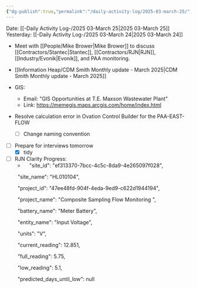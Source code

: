 ```yaml
---
{"dg-publish":true,"permalink":"/daily-activity-log/2025-03-march-25/","noteIcon":"","created":"2025-03-25T08:22:35.053-05:00"}
---
```


Date: [[-Daily Activity Log-/2025 03-March 25\|2025 03-March 25]]
Yesterday: [[-Daily Activity Log-/2025 03-March 24\|2025 03-March 24]]

- Meet with [[People/Mike Brower\|Mike Brower]] to discuss [[Contractors/Stantec\|Stantec]], [[Contractors/RJN\|RJN]], [[Industry/Evonik\|Evonik]], and PAA monitoring.
- [[Information Heap/CDM Smith Monthly update - March 2025\|CDM Smith Monthly update - March 2025]]
- GIS:
	- Email: "GIS Opportunities at T.E. Maxson Wastewater Plant"
	- Link: https://memegis.maps.arcgis.com/home/index.html

- Resolve calculation error in Ovation Control Builder for the PAA-EAST-FLOW
	- [ ] Change naming convention
- [ ] Prepare for interviews tomorrow
	- [x] tidy
- [ ] RJN Clarity Progress:
	-     "site_id": "ef313370-7bcc-4c5c-8da9-4e265097f028",

        "site_name": "HL010104",

        "project_id": "47ee48fd-904f-4eda-9ed9-c622d1944194",

        "project_name": "Composite Sampling Flow Monitoring ",

        "battery_name": "Meter Battery",

        "entity_name": "Input Voltage",

        "units": "V",

        "current_reading": 12.851,

        "full_reading": 5.75,

        "low_reading": 5.1,

        "predicted_days_until_low": null